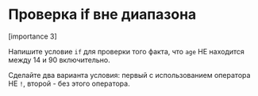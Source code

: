 # Проверка if вне диапазона

[importance 3]

Напишите условие `if` для проверки того факта, что `age` НЕ находится между 14 и 90 включительно.

Сделайте два варианта условия: первый с использованием оператора НЕ `!`, второй - без этого оператора.